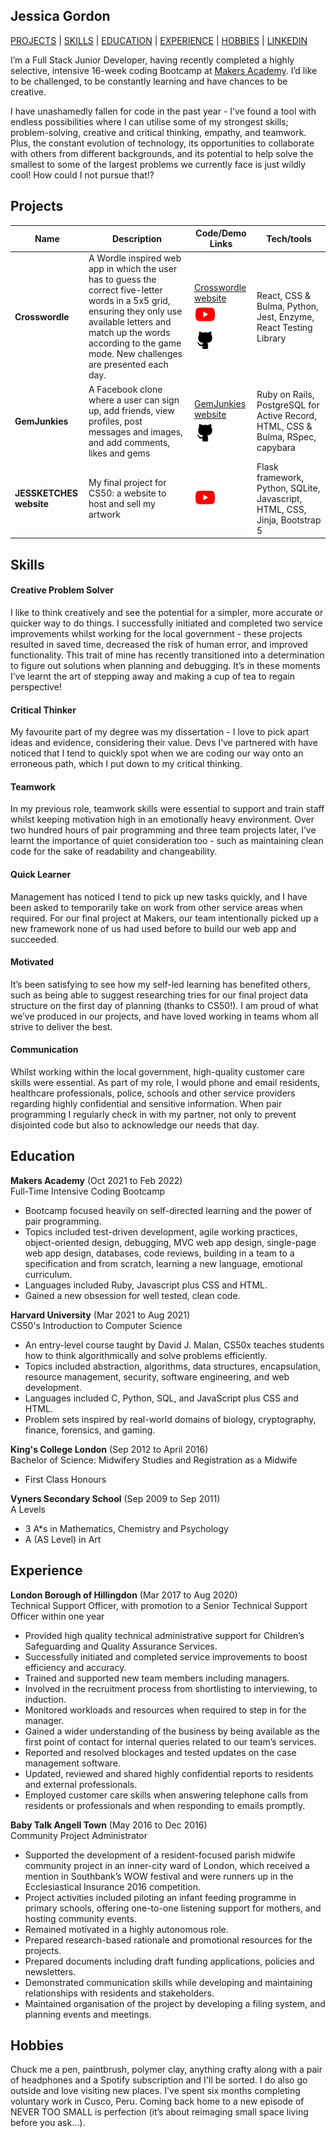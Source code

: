 ## Jessica Gordon
[PROJECTS](#projects) | [SKILLS](#skills) | [EDUCATION](#education) | [EXPERIENCE](#experience) | [HOBBIES](#hobbies) | [LINKEDIN](https://uk.linkedin.com/in/jessica-gordon-5b8875200)

I’m a Full Stack Junior Developer, having recently completed a highly selective, intensive 16-week coding Bootcamp at [Makers Academy](http://www.makersacademy.com/). I’d like to be challenged, to be constantly learning and have chances to be creative.

I have unashamedly fallen for code in the past year - I’ve found a tool with endless possibilities where I can utilise some of my strongest skills; problem-solving, creative and critical thinking, empathy, and teamwork. Plus, the constant evolution of technology, its opportunities to collaborate with others from different backgrounds, and its potential to help solve the smallest to some of the largest problems we currently face is just wildly cool! How could I not pursue that!?

## Projects

| Name                         | Description       | Code/Demo Links     | Tech/tools        |
| ---------------------------- | ----------------- | ----------------- | ----------------- |
| **Crosswordle** | A Wordle inspired web app in which the user has to guess the correct five-letter words in a 5x5 grid, ensuring they only use available letters and match up the words according to the game mode. New challenges are presented each day. | [Crosswordle website](https://crosswordle-production.herokuapp.com/normal) <br> [<img src="./youtube-icon.png" height="35">](https://youtu.be/LFG_3K62Uhc?t=2520) <br> [<img src="./github-icon.png" height="35">](https://github.com/jessgordon/crosswordle) | React, CSS & Bulma, Python, Jest, Enzyme, React Testing Library | 
| **GemJunkies** | A Facebook clone where a user can sign up, add friends, view profiles, post messages and images, and add comments, likes and gems | [GemJunkies website](http://gem-junkies.herokuapp.com) <br> [<img src="./github-icon.png" height="35">](https://github.com/Riky5/acebook-ruby-junkies) | Ruby on Rails, PostgreSQL for Active Record, HTML, CSS & Bulma, RSpec, capybara |
| **JESSKETCHES website** | My final project for CS50: a website to host and sell my artwork | [<img src="./youtube-icon.png" height="35">](https://www.youtube.com/watch?v=a6cnRCpabnE) |  Flask framework, Python, SQLite, Javascript, HTML, CSS, Jinja, Bootstrap 5 |

## Skills

#### Creative Problem Solver
I like to think creatively and see the potential for a simpler, more accurate or quicker way to do things. I successfully initiated and completed two service improvements whilst working for the local government - these projects resulted in saved time, decreased the risk of human error, and improved functionality. This trait of mine has recently transitioned into a determination to figure out solutions when planning and debugging. It’s in these moments I’ve learnt the art of stepping away and making a cup of tea to regain perspective!

#### Critical Thinker

My favourite part of my degree was my dissertation - I love to pick apart ideas and evidence, considering their value. Devs I’ve partnered with have noticed that I tend to quickly spot when we are coding our way onto an erroneous path, which I put down to my critical thinking.

#### Teamwork

In my previous role, teamwork skills were essential to support and train staff whilst keeping motivation high in an emotionally heavy environment. Over two hundred hours of pair programming and three team projects later, I’ve learnt the importance of quiet consideration too - such as maintaining clean code for the sake of readability and changeability. 

#### Quick Learner

Management has noticed I tend to pick up new tasks quickly, and I have been asked to temporarily take on work from other service areas when required. For our final project at Makers, our team intentionally picked up a new framework none of us had used before to build our web app and succeeded.

#### Motivated

It’s been satisfying to see how my self-led learning has benefited others, such as being able to suggest researching tries for our final project data structure on the first day of planning (thanks to CS50!). I am proud of what we’ve produced in our projects, and have loved working in teams whom all strive to deliver the best.

#### Communication

Whilst working within the local government, high-quality customer care skills were essential. As part of my role, I would phone and email residents, healthcare professionals, police, schools and other service providers regarding highly confidential and sensitive information. When pair programming I regularly check in with my partner, not only to prevent disjointed code but also to acknowledge our needs that day.

## Education

**Makers Academy** (Oct 2021 to Feb 2022)\
Full-Time Intensive Coding Bootcamp
- Bootcamp focused heavily on self-directed learning and the power of pair programming.
- Topics included test-driven development, agile working practices, object-oriented design, debugging, MVC web app design, single-page web app design, databases, code reviews, building in a team to a specification and from scratch, learning a new language, emotional curriculum.
- Languages included Ruby, Javascript plus CSS and HTML.
- Gained a new obsession for well tested, clean code.

**Harvard University** (Mar 2021 to Aug 2021)\
CS50's Introduction to Computer Science
- An entry-level course taught by David J. Malan, CS50x teaches students how to think algorithmically and solve problems efficiently. 
- Topics included abstraction, algorithms, data structures, encapsulation, resource management, security, software engineering, and web development. 
- Languages included C, Python, SQL, and JavaScript plus CSS and HTML. 
- Problem sets inspired by real-world domains of biology, cryptography, finance, forensics, and gaming.

**King's College London** (Sep 2012 to April 2016)\
Bachelor of Science: Midwifery Studies and Registration as a Midwife
- First Class Honours

**Vyners Secondary School** (Sep 2009 to Sep 2011)\
A Levels
- 3 A*s in Mathematics, Chemistry and Psychology
- A (AS Level) in Art

## Experience

**London Borough of Hillingdon** (Mar 2017 to Aug 2020)  
Technical Support Officer, with promotion to a Senior Technical Support Officer within one year

- Provided high quality technical administrative support for Children’s Safeguarding and Quality Assurance Services.
- Successfully initiated and completed service improvements to boost efficiency and accuracy.
- Trained and supported new team members including managers.
- Involved in the recruitment process from shortlisting to interviewing, to induction.
- Monitored workloads and resources when required to step in for the manager.
- Gained a wider understanding of the business by being available as the first point of contact for internal queries related to our team’s services.
- Reported and resolved blockages and tested updates on the case management software.
- Updated, reviewed and shared highly confidential reports to residents and external professionals.
- Employed customer care skills when answering telephone calls from residents or professionals and when responding to emails promptly.

**Baby Talk Angell Town** (May 2016 to Dec 2016)  
Community Project Administrator

- Supported the development of a resident-focused parish midwife community project in an inner-city ward of London, which received a mention in Southbank’s WOW festival and were runners up in the Ecclesiastical Insurance 2016 competition. 
- Project activities included piloting an infant feeding programme in primary schools, offering one-to-one listening support for mothers, and hosting community events. 
- Remained motivated in a highly autonomous role.
- Prepared research-based rationale and promotional resources for the projects.
- Prepared documents including draft funding applications, policies and newsletters.
- Demonstrated communication skills while developing and maintaining relationships with residents and stakeholders.
- Maintained organisation of the project by developing a filing system, and planning events and meetings.

## Hobbies

Chuck me a pen, paintbrush, polymer clay, anything crafty along with a pair of headphones and a Spotify subscription and I'll be sorted. I do also go outside and love visiting new places. I've spent six months completing voluntary work in Cusco, Peru. Coming back home to a new episode of NEVER TOO SMALL is perfection (it’s about reimaging small space living before you ask…).